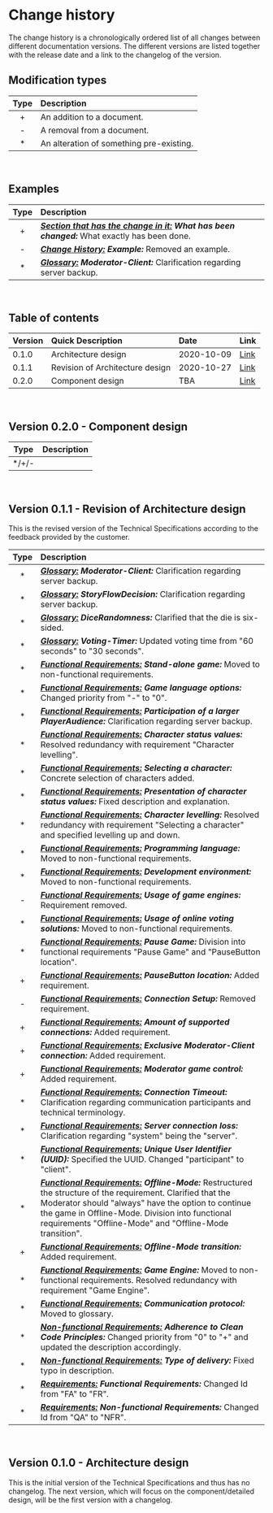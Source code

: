 # Change history

The change history is a chronologically ordered list of all changes between different documentation versions. The different versions are listed together with the release date and a link to the changelog of the version.

## Modification types

| Type  | Description                              |
| :---: | :--------------------------------------- |
|   +   | An addition to a document.               |
|   -   | A removal from a document.               |
|   *   | An alteration of something pre-existing. |

</br>

## Examples

| Type  | Description                                                                                               |
| :---: | :-------------------------------------------------------------------------------------------------------- |
|   +   | **[_Section that has the change in it:_](#examples) _What has been changed:_** What exactly has been done.                                                          |
|   -   | **[_Change History:_](#examples) _Example:_** Removed an example.                                   |
|   *   | **[_Glossary:_](/glossary) _Moderator-Client:_** Clarification regarding server backup. |

</br>

## Table of contents

| Version | Quick Description               | Date       | Link                                                   |
| ------- | :------------------------------ | :--------- | ------------------------------------------------------ |
| 0.1.0   | Architecture design             | 2020-10-09 | [Link](#version-010---architecture-design)             |
| 0.1.1   | Revision of Architecture design | 2020-10-27 | [Link](#version-011---revision-of-architecture-design) |
| 0.2.0   | Component design                | TBA        | [Link]()                                               |

</br>

## Version 0.2.0 - Component design

| Type  | Description |
| :---: | :---------- |
| */+/- |             |

</br>

## Version 0.1.1 - Revision of Architecture design

This is the revised version of the Technical Specifications according to the feedback provided by the customer.

| Type  | Description                                                                                                                                                                                                                                                                                                                    |
| :---: | :----------------------------------------------------------------------------------------------------------------------------------------------------------------------------------------------------------------------------------------------------------------------------------------------------------------------------- |
|   *   | **[_Glossary:_](/glossary) _Moderator-Client:_** Clarification regarding server backup.                                                                                                                                                                                                                                        |
|   *   | **[_Glossary:_](/glossary) _StoryFlowDecision:_** Clarification regarding server backup.                                                                                                                                                                                                                                       |
|   *   | **[_Glossary:_](/glossary) _DiceRandomness:_** Clarified that the die is six-sided.                                                                                                                                                                                                                                            |
|   *   | **[_Glossary:_](/glossary) _Voting-Timer:_** Updated voting time from "60 seconds" to "30 seconds".                                                                                                                                                                                                                            |
|   *   | **[_Functional Requirements:_](/requirements/#functional-requirements) _Stand-alone game:_** Moved to non-functional requirements.                                                                                                                                                                                             |
|   *   | **[_Functional Requirements:_](/requirements/#functional-requirements) _Game language options:_** Changed priority from "-" to "0".                                                                                                                                                                                            |
|   *   | **[_Functional Requirements:_](/requirements/#functional-requirements) _Participation of a larger PlayerAudience:_** Clarification regarding server backup.                                                                                                                                                                    |
|   *   | **[_Functional Requirements:_](/requirements/#functional-requirements) _Character status values:_** Resolved redundancy with requirement "Character levelling".                                                                                                                                                                |
|   *   | **[_Functional Requirements:_](/requirements/#functional-requirements) _Selecting a character:_** Concrete selection of characters added.                                                                                                                                                                                      |
|   *   | **[_Functional Requirements:_](/requirements/#functional-requirements) _Presentation of character status values:_** Fixed description and explanation.                                                                                                                                                                         |
|   *   | **[_Functional Requirements:_](/requirements/#functional-requirements) _Character levelling:_** Resolved redundancy with requirement "Selecting a character" and specified levelling up and down.                                                                                                                              |
|   *   | **[_Functional Requirements:_](/requirements/#functional-requirements) _Programming language:_** Moved to non-functional requirements.                                                                                                                                                                                         |
|   *   | **[_Functional Requirements:_](/requirements/#functional-requirements) _Development environment:_** Moved to non-functional requirements.                                                                                                                                                                                      |
|   -   | **[_Functional Requirements:_](/requirements/#functional-requirements) _Usage of game engines:_** Requirement removed.                                                                                                                                                                                                         |
|   *   | **[_Functional Requirements:_](/requirements/#functional-requirements) _Usage of online voting solutions:_** Moved to non-functional requirements.                                                                                                                                                                             |
|   *   | **[_Functional Requirements:_](/requirements/#functional-requirements) _Pause Game:_** Division into functional requirements "Pause Game" and "PauseButton location".                                                                                                                                                          |
|   +   | **[_Functional Requirements:_](/requirements/#functional-requirements) _PauseButton location:_** Added requirement.                                                                                                                                                                                                            |
|   -   | **[_Functional Requirements:_](/requirements/#functional-requirements) _Connection Setup:_** Removed requirement.                                                                                                                                                                                                              |
|   +   | **[_Functional Requirements:_](/requirements/#functional-requirements) _Amount of supported connections:_** Added requirement.                                                                                                                                                                                                 |
|   +   | **[_Functional Requirements:_](/requirements/#functional-requirements) _Exclusive Moderator-Client connection:_** Added requirement.                                                                                                                                                                                           |
|   +   | **[_Functional Requirements:_](/requirements/#functional-requirements) _Moderator game control:_** Added requirement.                                                                                                                                                                                                          |
|   *   | **[_Functional Requirements:_](/requirements/#functional-requirements) _Connection Timeout:_** Clarification regarding communication participants and technical terminology.                                                                                                                                                   |
|   *   | **[_Functional Requirements:_](/requirements/#functional-requirements) _Server connection loss:_** Clarification regarding "system" being the "server".                                                                                                                                                                        |
|   *   | **[_Functional Requirements:_](/requirements/#functional-requirements) _Unique User Identifier (UUID):_** Specified the UUID. Changed "participant" to "client".                                                                                                                                                               |
|   *   | **[_Functional Requirements:_](/requirements/#functional-requirements) _Offline-Mode:_** Restructured the structure of the requirement. Clarified that the Moderator should "always" have the option to continue the game in Offline-Mode. Division into functional requirements "Offline-Mode" and "Offline-Mode transition". |
|   +   | **[_Functional Requirements:_](/requirements/#functional-requirements) _Offline-Mode transition:_** Added requirement.                                                                                                                                                                                                         |
|   *   | **[_Functional Requirements:_](/requirements/#functional-requirements) _Game Engine:_** Moved to non-functional requirements. Resolved redundancy with requirement "Game Engine".                                                                                                                                              |
|   *   | **[_Functional Requirements:_](/requirements/#functional-requirements) _Communication protocol:_** Moved to glossary.                                                                                                                                                                                                          |
|   *   | **[_Non-functional Requirements:_](/requirements/#non-functional-requirements) _Adherence to Clean Code Principles:_** Changed priority from "0" to "+" and updated the description accordingly.                                                                                                                               |
|   *   | **[_Non-functional Requirements:_](/requirements/#non-functional-requirements) _Type of delivery:_** Fixed typo in description.                                                                                                                                                                                                |
|   *   | **[_Requirements:_](/requirements) _Functional Requirements:_** Changed Id from "FA" to "FR".                                                                                                                                                                                              |
|   *   | **[_Requirements:_](/requirements) _Non-functional Requirements:_** Changed Id from "QA" to "NFR".                                                                                                                                                                                               |

</br>

## Version 0.1.0 - Architecture design

This is the initial version of the Technical Specifications and thus has no changelog. The next version, which will focus on the component/detailed design, will be the first version with a changelog.
